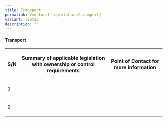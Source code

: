```yaml
---
title: Transport
permalink: /sectoral-legislation/transport/
variant: tiptap
description: ""
---
```

<h4><strong>Transport</strong></h4><table><tbody><tr><th rowspan="1" colspan="1"><p><strong>S/N</strong></p></th><th rowspan="1" colspan="1"><p><strong>Summary of applicable legislation with ownership or control requirements</strong></p></th><th rowspan="1" colspan="1"><p><strong>Point of Contact for more information</strong></p></th></tr><tr><td rowspan="1" colspan="1"><p>1</p></td><td rowspan="1" colspan="1"><p></p></td><td rowspan="1" colspan="1"><p></p></td></tr><tr><td rowspan="1" colspan="1"><p>2</p></td><td rowspan="1" colspan="1"><p></p></td><td rowspan="1" colspan="1"><p></p></td></tr></tbody></table><p><br></p>